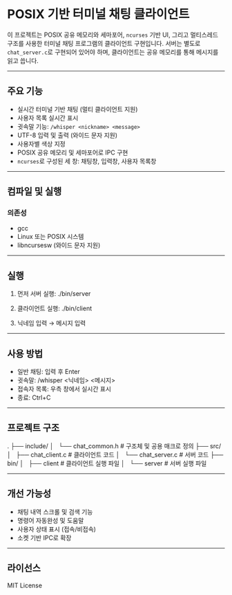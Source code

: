 # POSIX 기반 터미널 채팅 클라이언트

이 프로젝트는 POSIX 공유 메모리와 세마포어, `ncurses` 기반 UI, 그리고 멀티스레드 구조를 사용한 터미널 채팅 프로그램의 클라이언트 구현입니다.
서버는 별도로 `chat_server.c`로 구현되어 있어야 하며, 클라이언트는 공유 메모리를 통해 메시지를 읽고 씁니다.

---

## 주요 기능

* 실시간 터미널 기반 채팅 (멀티 클라이언트 지원)
* 사용자 목록 실시간 표시
* 귓속말 기능: `/whisper <nickname> <message>`
* UTF-8 입력 및 출력 (와이드 문자 지원)
* 사용자별 색상 지정
* POSIX 공유 메모리 및 세마포어로 IPC 구현
* `ncurses`로 구성된 세 창: 채팅창, 입력창, 사용자 목록창

---

## 컴파일 및 실행

### 의존성

* gcc
* Linux 또는 POSIX 시스템
* libncursesw (와이드 문자 지원)

---

## 실행

1. 먼저 서버 실행:
   ./bin/server

2. 클라이언트 실행:
   ./bin/client

3. 닉네임 입력 → 메시지 입력

---

## 사용 방법

* 일반 채팅: 입력 후 Enter
* 귓속말:
  /whisper <닉네임> <메시지>
* 접속자 목록: 우측 창에서 실시간 표시
* 종료: Ctrl+C

---

## 프로젝트 구조

.
├── include/
│   └── chat\_common.h      # 구조체 및 공용 매크로 정의
├── src/
│   ├── chat\_client.c      # 클라이언트 코드
│   └── chat\_server.c      # 서버 코드
├── bin/
│   ├── client             # 클라이언트 실행 파일
│   └── server             # 서버 실행 파일


---

## 개선 가능성

* 채팅 내역 스크롤 및 검색 기능
* 명령어 자동완성 및 도움말
* 사용자 상태 표시 (접속/비접속)
* 소켓 기반 IPC로 확장

---

## 라이선스

MIT License

